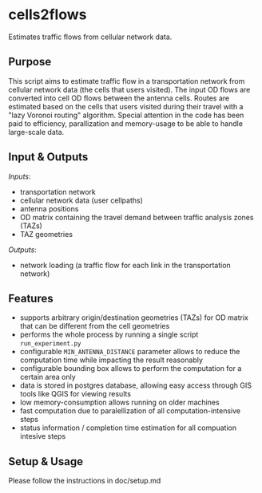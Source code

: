 # cells2flows
Estimates traffic flows from cellular network data.

## Purpose

This script aims to estimate traffic flow in a transportation network from cellular network data (the cells that users visited).
The input OD flows are converted into cell OD flows between the antenna cells. Routes are estimated based on 
the cells that users visited during their travel with a "lazy Voronoi routing" algorithm. 
Special attention in the code has been paid to efficiency, parallization and memory-usage to be able to handle large-scale data.

## Input & Outputs

*Inputs*:
- transportation network
- cellular network data (user cellpaths)
- antenna positions
- OD matrix containing the travel demand between traffic analysis zones (TAZs)
- TAZ geometries

*Outputs*:
- network loading (a traffic flow for each link in the transportation network)

## Features
- supports arbitrary origin/destination geometries (TAZs) for OD matrix that can be different from the cell geometries
- performs the whole process by running a single script `run_experiment.py`
- configurable `MIN_ANTENNA_DISTANCE` parameter allows to reduce the computation time while impacting the result reasonably
- configurable bounding box allows to perform the computation for a certain area only
- data is stored in postgres database, allowing easy access through GIS tools like QGIS for viewing results
- low memory-consumption allows running on older machines
- fast computation due to paralellization of all computation-intensive steps
- status information / completion time estimation for all compuation intesive steps

## Setup & Usage

Please follow the instructions in doc/setup.md
